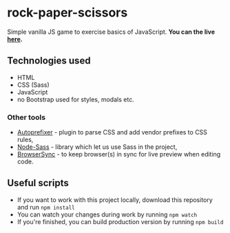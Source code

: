 # rock-paper-scissors
Simple vanilla JS game to exercise basics of JavaScript.
**You can the live [here](https://galdranorn.github.io/rock-paper-scissors/).**

## Technologies used
  - HTML
  - CSS (Sass)
  - JavaScript 
  - no Bootstrap used for styles, modals etc.

### Other tools
- [Autoprefixer](https://www.npmjs.com/package/autoprefixer) - plugin to parse CSS and add vendor prefixes to CSS rules,
- [Node-Sass](https://github.com/sass/node-sass) - library which let us use Sass in the project,
- [BrowserSync](https://github.com/BrowserSync/browser-sync) - to keep browser(s) in sync for live preview when editing code.

## Useful scripts
- If you want to work with this project locally, download this repository and run `npm install`
- You can watch your changes during work by running `npm watch`
- If you're finished, you can build production version by running `npm build`
